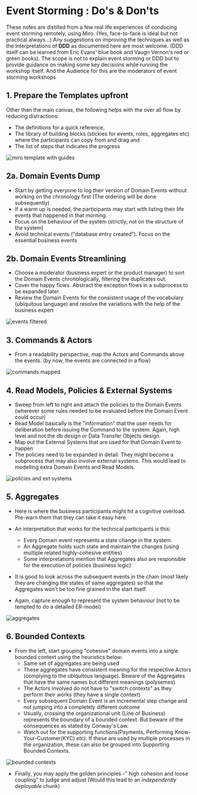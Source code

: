 # Event Storming : Do's & Don'ts

These notes are distilled from a few real life experiences of conducing event storming remotely, using Miro.  (Yes, face-to-face is ideal but not practical always...) Any suggestions on improving the techniques as well as the interpretations of **DDD** as documented here are most welcome. (DDD itself can be learned from Eric Evans' blue book and Vaugn Vernon's red or green books). The scope is not to explain event storming or DDD but to provide guidance on making some key decisions while running the workshop itself. And the Audience for this are the moderators of event storming workshops

## 1. Prepare the Templates upfront

Other than the main canvas, the following helps with the over all flow by reducing distractions:
- The definitions for a quick reference, 
- The library of building blocks (stickies for events, roles, aggregates etc) where the participants can copy from and drag and 
- The list of steps that indicates the progress

![miro template with guides](https://github.com/spraja08/event-storming/blob/main/images/1-prepare-a.png)

## 2a. Domain Events Dump

- Start by getting everyone to log their version of Domain Events without working on the chronology first (The ordering will be done subsequently) 
- If a warm up is needed, the participants may start with listing their life events that happened in that morning. 
- Focus on the behaviour of the system (strictly, not on the structure of the system) 
- Avoid technical events ("database entry created"). Focus on the essential business events

## 2b. Domain Events Streamlining

- Choose a moderator (business expert or the product manager) to sort the Domain Events chronologically, filtering the duplicates out.
- Cover the happy flows. Abstract the exception flows in a subprocess to be expanded later.
- Review the Domain Events for the consistent usage of the vocabulary (ubiquitous language) and resolve the variations with the help of the business expert

![events filtered](https://github.com/spraja08/event-storming/blob/main/images/2-events.png)

## 3. Commands & Actors

- From a readability perspective, map the Actors and Commands above the events. (by now, the events are connected in a flow)

![commands mapped](https://github.com/spraja08/event-storming/blob/main/images/3-commands.png)

## 4. Read Models, Policies & External Systems

- Sweep from left to right and attach the policies to the Domain Events (wherever some rules needed to be evaluated before the Domain Event could occur)
- Read Model basically is the "information" that the user needs for deliberation before issuing the Command to the system. Again, high level and not the db design or Data Transfer Objects design.
- Map out the External Systems that are used for that Domain Event to happen
- The policies need to be expanded in detail. They might become a subprocess that may also involve external systems. This would lead to modelling extra Domain Events and Read Models.
  
![policies and ext systems](https://github.com/spraja08/event-storming/blob/main/images/4-policy.png)

## 5. Aggregates

- Here is where the business participants might hit a cognitive overload. Pre-warn them that they can take it easy here.
- An interpretation that works for the technical participants is this:
  -  Every Domain event represents a state change in the system.
  -  An Aggregate holds such state and maintain the changes (using multiple related highly-cohesive entities)
  -  Some interpretations mention that Aggregates also are responsible for the execution of policies (business logic)

- It is good to look across the subsequent events in the chain (most likely they are changing the states of same aggregates) so that the Aggregates won’t be too fine grained in the start itself.
- Again, capture enough to represent the system behaviour (not to be tempted to do a detailed ER-model)

![aggregates](https://github.com/spraja08/event-storming/blob/main/images/5-aggregates.png)

## 6. Bounded Contexts

- From the left, start grouping "cohesive" domain events into a single bounded context using the heuristics below: 
  -  Same set of aggregates are being used
  -  These aggregates have consistent meaning for the respective Actors (complying to the ubiquitous language). Beware of the Aggregates that have the same names but different meanings (polysemes)
  -  The Actors involved do not have to "switch contexts" as they perform their works (they have a single context)
  -  Every subsequent Domain Event is an incremental step change and not jumping into a completely different outcome
  -  Usually, crossing the organizational unit (Line of Business) represents the boundary of a bounded context. But beware of the consequences as stated by Conway's Law.
  -  Watch out for the supporting functions(Payments, Performing Know-Your-Customer(KYC) etc). If these are used by multiple processes in the organization, these can also be grouped into Supporting Bounded Contexts.
  
![bounded contexts](https://github.com/spraja08/event-storming/blob/main/images/6-bounded.png)

- Finally, you may apply the golden principles -" high cohesion and loose coupling" to judge and adjust (Would this lead to an *independently deployable* chunk)

